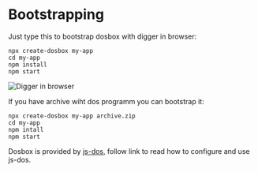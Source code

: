 Bootstrapping
=============

Just type this to bootstrap dosbox with digger in browser:
```
npx create-dosbox my-app
cd my-app
npm install
npm start
```

![Digger in browser](https://github.com/caiiiycuk/create-dosbox/raw/master/digger.gif)

If you have archive wiht dos programm you can bootstrap it:
```
npx create-dosbox my-app archive.zip
cd my-app
npm intall
npm start
```

Dosbox is provided by [js-dos](https://github.com/caiiiycuk/js-dos/tree/6.22), follow link to read how to configure and use js-dos.
